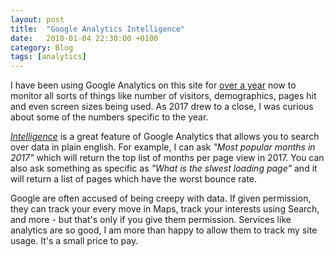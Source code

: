 ```yaml
---
layout: post
title:  "Google Analytics Intelligence"
date:   2018-01-04 22:30:00 +0100
category: Blog
tags: [analytics]
---
```


I have been using Google Analytics on this site for [over a year][googan] now to monitor all sorts of things like number of visitors, demographics, pages hit and even screen sizes being used. As 2017 drew to a close, I was curious about some of the numbers specific to the year. 

[*Intelligence*][intel] is a great feature of Google Analytics that allows you to search over data in plain english. For example, I can ask *"Most popular months in 2017"* which will return the top list of months per page view in 2017. You can also ask something as specific as *"What is the slwest loading page"* and it will return a list of pages which have the worst bounce rate. 

Google are often accused of being creepy with data. If given permission, they can track your every move in Maps, track your interests using Search, and more - but that's only if you give them permission. Services like analytics are so good, I am more than happy to allow them to track my site usage. It's a small price to pay.

[googan]:http://colm.io/2016/07/07/google-analytics/
[intel]:https://support.google.com/analytics/answer/7411707?hl=en